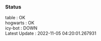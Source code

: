 ### Status


table : OK  
hogwarts : OK  
icy-bot : DOWN  
Latest Update : 2022-11-05 04:20:01.267931
